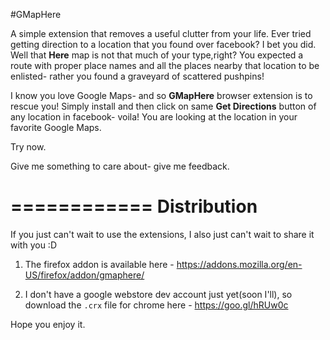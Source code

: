 #GMapHere

A simple extension that removes a useful clutter from your life. Ever tried
getting direction to a location that you found over facebook? I bet you did.
Well that **Here** map is not that much of your type,right? You expected a route with proper place names and all the places nearby that location to be enlisted- rather you found a graveyard of scattered pushpins!

I know you love Google Maps- and so **GMapHere** browser extension is to rescue you! Simply install and then click on same **Get Directions** button of any location in facebook- voila! You are looking at the location in your favorite Google Maps. 

Try now. 

Give me something to care about- give me feedback.

============
Distribution
============

If you just can't wait to use the extensions, I also just can't wait to share it with you :D 

1. The firefox addon is available here - https://addons.mozilla.org/en-US/firefox/addon/gmaphere/

2. I don't have a google webstore dev account just yet(soon I'll), so download the `.crx` file for chrome here - https://goo.gl/hRUw0c 

Hope you enjoy it. 